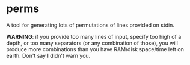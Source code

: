 # perms

A tool for generating lots of permutations of lines provided on stdin.

**WARNING**: if you provide too many lines of input, specify too high of a depth, or too many separators (or any combination of those),
you will produce more combinations than you have RAM/disk space/time left on earth. Don't say I didn't warn you.
